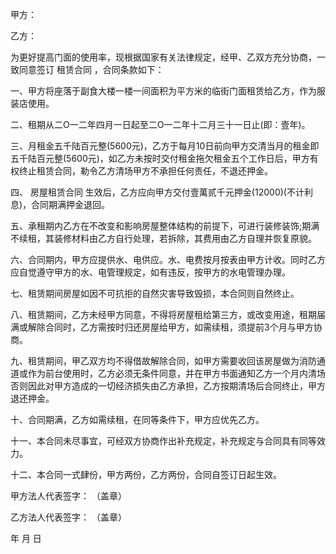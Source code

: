 
 


甲方：


乙方：


为更好提高门面的使用率，现根据国家有关法律规定，经甲、乙双方充分协商，一致同意签订
租赁合同
，合同条款如下：


一、甲方将座落于副食大楼一楼一间面积为平方米的临街门面租赁给乙方，作为服装店使用。


二、租期从二O一二年四月一日起至二O一二年十二月三十一日止(即：壹年)。


三、月租金五千陆百元整(5600元)，乙方于每月10日前向甲方交清当月的租金即五千陆百元整(5600元)，如乙方未按时交付租金拖欠租金五个工作日后，甲方有权终止租赁合同，勒令乙方清场甲方不承担任何责任，不退还押金。


四、
房屋租赁合同
生效后，乙方应向甲方交付壹萬贰千元押金(12000)(不计利息)，合同期满押金退回。


五、承租期内乙方在不改变和影响房屋整体结构的前提下，可进行装修装饰;期满不续租，其装修材料由乙方自行处理，若拆除，其费用由乙方自理并恢复原貌。


六、合同期内，甲方应提供水、电供应。水、电费按月按表由甲方计收。同时乙方应自觉遵守甲方的水、电管理规定，如有违反，按甲方的水电管理办理。


七、租赁期间房屋如因不可抗拒的自然灾害导致毁损，本合同则自然终止。


八、租赁期间，乙方未经甲方同意，不得将房屋租给第三方，或改变用途，租期届满或解除合同时，乙方需按时归还房屋给甲方，如需续租，须提前3个月与甲方协商。


九、租赁期间，甲乙双方均不得借故解除合同，如甲方需要收回该房屋做为消防通道或作为前台使用时，乙方必须无条件同意，并在甲方书面通知乙方一个月内清场否则因此对甲方造成的一切经济损失由乙方承担，乙方按期清场后合同终止，甲方退还押金。


十、合同期满，乙方如需续租，在同等条件下，甲方应优先乙方。


十一、本合同未尽事宜，可经双方协商作出补充规定，补充规定与合同具有同等效力。


十二、本合同一式肆份，甲方两份，乙方两份，合同自签订日起生效。


甲方法人代表签字： （盖章）


乙方法人代表签字： （盖章）


   年 月 日
 


 

 
 
 
 
 
  


  
 

  


  


  
 
 
 
 

